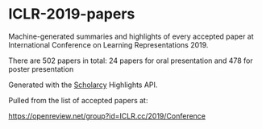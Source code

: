 # ICLR-2019-papers
Machine-generated summaries and highlights of every accepted paper at International Conference on Learning Representations 2019.

There are 502 papers in total: 24 papers for oral presentation and 478 for poster presentation

Generated with the [Scholarcy](https://www.scholarcy.com) Highlights API.

Pulled from the list of accepted papers at:

https://openreview.net/group?id=ICLR.cc/2019/Conference

